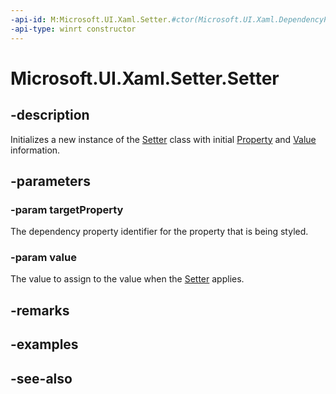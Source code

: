 ```yaml
---
-api-id: M:Microsoft.UI.Xaml.Setter.#ctor(Microsoft.UI.Xaml.DependencyProperty,System.Object)
-api-type: winrt constructor
---
```


<!-- Method syntax
public Setter(Windows.UI.Xaml.DependencyProperty targetProperty, System.Object value)
-->

# Microsoft.UI.Xaml.Setter.Setter

## -description
Initializes a new instance of the [Setter](setter.md) class with initial [Property](setter_property.md) and [Value](setter_value.md) information.

## -parameters
### -param targetProperty
The dependency property identifier for the property that is being styled.

### -param value
The value to assign to the value when the [Setter](setter.md) applies.

## -remarks

## -examples

## -see-also
